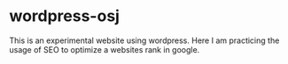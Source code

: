 # wordpress-osj
This is an experimental website using wordpress. Here I am practicing the usage of SEO to optimize a websites rank in google. 


